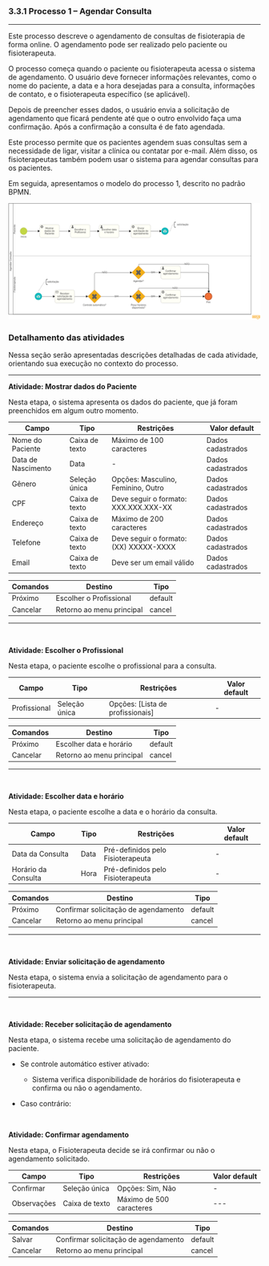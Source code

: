 ### **3.3.1 Processo 1 – Agendar Consulta**

---

Este processo descreve o agendamento de consultas de fisioterapia de forma online. O agendamento pode ser realizado pelo paciente ou fisioterapeuta.

O processo começa quando o paciente ou fisioterapeuta acessa o sistema de agendamento. O usuário deve fornecer informações relevantes, como o nome do paciente, a data e a hora desejadas para a consulta, informações de contato, e o fisioterapeuta específico (se aplicável).

Depois de preencher esses dados, o usuário envia a solicitação de agendamento que ficará pendente até que o outro envolvido faça uma confirmação. Após a confirmação a consulta é de fato agendada.

Este processo permite que os pacientes agendem suas consultas sem a necessidade de ligar, visitar a clínica ou contatar por e-mail. Além disso, os fisioterapeutas também podem usar o sistema para agendar consultas para os pacientes.

Em seguida, apresentamos o modelo do processo 1, descrito no padrão BPMN.

![Modelo BPMN do Processo 1](../assets/processes/processo-1-agendar-consulta.png "Modelo BPMN do Processo 1.")

### **Detalhamento das atividades**

Nessa seção serão apresentadas descrições detalhadas de cada atividade, orientando sua execução no contexto do processo.

---

**Atividade: Mostrar dados do Paciente**

Nesta etapa, o sistema apresenta os dados do paciente, que já foram preenchidos em algum outro momento.

| **Campo**          | **Tipo**       | **Restrições**                         | **Valor default** |
| ------------------ | -------------- | -------------------------------------- | ----------------- |
| Nome do Paciente   | Caixa de texto | Máximo de 100 caracteres               | Dados cadastrados |
| Data de Nascimento | Data           | -                                      | Dados cadastrados |
| Gênero             | Seleção única  | Opções: Masculino, Feminino, Outro     | Dados cadastrados |
| CPF                | Caixa de texto | Deve seguir o formato: XXX.XXX.XXX-XX  | Dados cadastrados |
| Endereço           | Caixa de texto | Máximo de 200 caracteres               | Dados cadastrados |
| Telefone           | Caixa de texto | Deve seguir o formato: (XX) XXXXX-XXXX | Dados cadastrados |
| Email              | Caixa de texto | Deve ser um email válido               | Dados cadastrados |

| **Comandos** | **Destino**               | **Tipo** |
| ------------ | ------------------------- | -------- |
| Próximo      | Escolher o Profissional   | default  |
| Cancelar     | Retorno ao menu principal | cancel   |

---

<br>

**Atividade: Escolher o Profissional**

Nesta etapa, o paciente escolhe o profissional para a consulta.

| **Campo**    | **Tipo**      | **Restrições**                   | **Valor default** |
| ------------ | ------------- | -------------------------------- | ----------------- |
| Profissional | Seleção única | Opções: [Lista de profissionais] | -                 |

| **Comandos** | **Destino**               | **Tipo** |
| ------------ | ------------------------- | -------- |
| Próximo      | Escolher data e horário   | default  |
| Cancelar     | Retorno ao menu principal | cancel   |

---

<br>

**Atividade: Escolher data e horário**

Nesta etapa, o paciente escolhe a data e o horário da consulta.

| **Campo**           | **Tipo** | **Restrições**                    | **Valor default** |
| ------------------- | -------- | --------------------------------- | ----------------- |
| Data da Consulta    | Data     | Pré-definidos pelo Fisioterapeuta | -                 |
| Horário da Consulta | Hora     | Pré-definidos pelo Fisioterapeuta | -                 |

| **Comandos** | **Destino**                          | **Tipo** |
| ------------ | ------------------------------------ | -------- |
| Próximo      | Confirmar solicitação de agendamento | default  |
| Cancelar     | Retorno ao menu principal            | cancel   |

---

<br>

**Atividade: Enviar solicitação de agendamento**

Nesta etapa, o sistema envia a solicitação de agendamento para o fisioterapeuta.

---

<br>

**Atividade: Receber solicitação de agendamento**

Nesta etapa, o sistema recebe uma solicitação de agendamento do paciente.

- Se controle automático estiver ativado:

  - Sistema verifica disponibilidade de horários do fisioterapeuta e confirma ou não o agendamento.

- Caso contrário:

<br>

**Atividade: Confirmar agendamento**

Nesta etapa, o Fisioterapeuta decide se irá confirmar ou não o agendamento solicitado.

| **Campo**   | **Tipo**       | **Restrições**           | **Valor default** |
| ----------- | -------------- | ------------------------ | ----------------- |
| Confirmar   | Seleção única  | Opções: Sim, Não         | -                 |
| Observações | Caixa de texto | Máximo de 500 caracteres | ---               |

| **Comandos** | **Destino**                          | **Tipo** |
| ------------ | ------------------------------------ | -------- |
| Salvar      | Confirmar solicitação de agendamento | default  |
| Cancelar     | Retorno ao menu principal            | cancel   |
